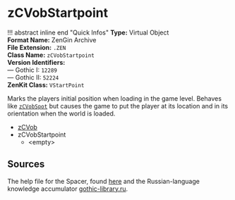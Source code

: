 # zCVobStartpoint

!!! abstract inline end "Quick Infos"
    **Type:** Virtual Object<br/>
    **Format Name:** ZenGin Archive<br/>
    **File Extension:** `.ZEN`<br/>
    **Class Name:** `zCVobStartpoint`<br/>
    **Version Identifiers:**<br />
    — Gothic I: `12289`<br/>
    — Gothic II: `52224`<br/>
    **ZenKit Class:** `VStartPoint`

Marks the players initial position when loading in the game level. Behaves like [`zCVobSpot`](zCVobSpot.md) but causes
the game to put the player at its location and in its orientation when the world is loaded.

<ul class="sp-list">
    <li class="sp-type"><a href="../zCVob/">zCVob</a></li>
    <li class="sp-type">
        <span>zCVobStartpoint</span>
        <ul class="sp-list">
            <li class="sp-none">&lt;empty&gt;</li>
        </ul>
    </li>
</ul>


## Sources

The help file for the Spacer, found [here](https://wiki.worldofgothic.de/doku.php?id=spacer:hilfedatei) and the
Russian-language knowledge accumulator [gothic-library.ru](http://www.gothic-library.ru/publ/class_zcvobstartpoint/1-1-0-500).